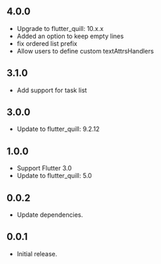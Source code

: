 ## 4.0.0

* Upgrade to flutter_quill: 10.x.x
* Added an option to keep empty lines
* fix ordered list prefix
* Allow users to define custom textAttrsHandlers 

## 3.1.0

* Add support for task list

## 3.0.0

* Update to flutter_quill: 9.2.12

## 1.0.0

* Support Flutter 3.0
* Update to flutter_quill: 5.0

## 0.0.2

* Update dependencies.

## 0.0.1

* Initial release.



